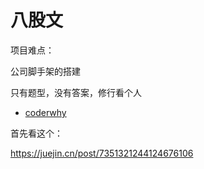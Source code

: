 # 八股文

项目难点：

公司脚手架的搭建

只有题型，没有答案，修行看个人

- [coderwhy](./coderwhy.md)

首先看这个：

https://juejin.cn/post/7351321244124676106
